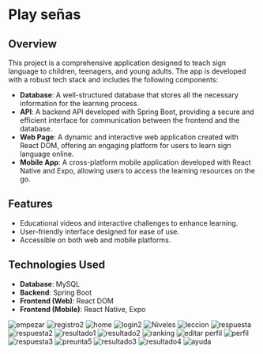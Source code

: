 # Play señas

## Overview

This project is a comprehensive application designed to teach sign language to children, teenagers, and young adults. The app is developed with a robust tech stack and includes the following components:

- **Database**: A well-structured database that stores all the necessary information for the learning process.
- **API**: A backend API developed with Spring Boot, providing a secure and efficient interface for communication between the frontend and the database.
- **Web Page**: A dynamic and interactive web application created with React DOM, offering an engaging platform for users to learn sign language online.
- **Mobile App**: A cross-platform mobile application developed with React Native and Expo, allowing users to access the learning resources on the go.

## Features

- Educational videos and interactive challenges to enhance learning.
- User-friendly interface designed for ease of use.
- Accessible on both web and mobile platforms.

## Technologies Used

- **Database**: MySQL
- **Backend**: Spring Boot
- **Frontend (Web)**: React DOM
- **Frontend (Mobile)**: React Native, Expo

![empezar](https://github.com/user-attachments/assets/bf521ae5-00d0-4591-9ed3-771af9917f4e)
![registro2](https://github.com/user-attachments/assets/e0ddba38-75f7-45ee-8d7f-ee18bfbd2379)
![home](https://github.com/user-attachments/assets/132b784d-3c11-4ac5-a40b-abf162145c00)
![login2](https://github.com/user-attachments/assets/3c96ae05-793e-4267-a6bd-a115b054953e)
![Niveles](https://github.com/user-attachments/assets/47bd4e8d-c749-4e11-a2a3-816a6a16430c)
![leccion](https://github.com/user-attachments/assets/aa865d55-149a-4ba3-a5e2-760a272df6c2)
![respuesta](https://github.com/user-attachments/assets/015968bc-5a2a-433e-9cf6-daeab323d7fd)
![respuesta2](https://github.com/user-attachments/assets/775935e2-1d68-4e12-b3b6-ab8a0e10a056)
![resultado1](https://github.com/user-attachments/assets/e835279e-e7eb-40d5-9c72-5b1d88945967)
![resultado2](https://github.com/user-attachments/assets/73fcc460-1822-4dca-bd8c-7f8507bef40d)
![ranking](https://github.com/user-attachments/assets/2d2b1e78-fefd-482d-ae4d-cc741eb8c802)
![editar perfil](https://github.com/user-attachments/assets/7f15cd4c-bc29-495e-90c1-c4e419231ff9)
![perfil](https://github.com/user-attachments/assets/e8552f43-da53-4ba0-932e-8816bbb07469)
![respuesta3](https://github.com/user-attachments/assets/0b1e98a9-2e3e-438a-b3d6-5c3dae72c6a7)
![preunta5](https://github.com/user-attachments/assets/448d08a4-c017-4f94-8235-3207d1dc92ea)
![resultado3](https://github.com/user-attachments/assets/619f13ff-6863-4d75-a66a-95cf77be93cb)
![resultado4](https://github.com/user-attachments/assets/8486c270-7f4b-4455-ade8-6b9e43bebe82)
![ayuda](https://github.com/user-attachments/assets/ad4eb802-0c19-4170-a4f4-67e7624dcef3)






